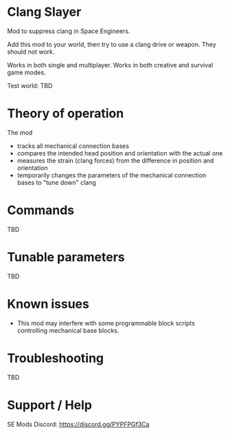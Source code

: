 # Clang Slayer

Mod to suppress clang in Space Engineers.

Add this mod to your world, then try to use a clang drive or weapon. They should not work.

Works in both single and multiplayer. Works in both creative and survival game modes.

Test world: TBD

# Theory of operation

The mod 
- tracks all mechanical connection bases
- compares the intended head position and orientation with the actual one
- measures the strain (clang forces) from the difference in position and orientation
- temporarily changes the parameters of the mechanical connection bases to "tune down" clang

# Commands

TBD

# Tunable parameters

TBD

# Known issues

- This mod may interfere with some programmable block scripts controlling mechanical base blocks.

# Troubleshooting

TBD

# Support / Help

SE Mods Discord: https://discord.gg/PYPFPGf3Ca
